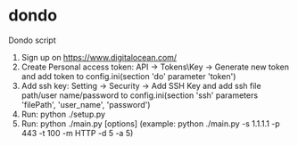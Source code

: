 # dondo
Dondo script

1. Sign up on https://www.digitalocean.com/
2. Create Personal access token: API -> Tokens\Key -> Generate new token and add token to config.ini(section 'do' parameter 'token')
3. Add ssh key: Setting -> Security -> Add SSH Key and add ssh file path/user name/password to config.ini(section 'ssh' parameters 'filePath', 'user_name', 'password')
4. Run: python ./setup.py
5. Run: python ./main.py [options] (example: python ./main.py -s 1.1.1.1 -p 443 -t 100 -m HTTP -d 5 -a 5)